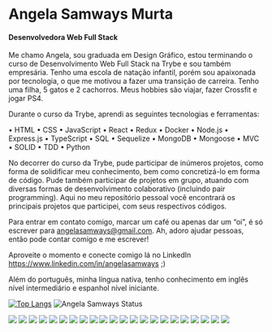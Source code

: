 # Angela Samways Murta

#### Desenvolvedora Web Full Stack

Me chamo Angela, sou graduada em Design Gráfico, estou terminando o curso de Desenvolvimento Web Full Stack na Trybe e sou também empresária. Tenho uma escola de natação infantil, porém sou apaixonada por tecnologia, o que me motivou a fazer uma transição de carreira. Tenho uma filha, 5 gatos e 2 cachorros. Meus hobbies são viajar, fazer Crossfit e jogar PS4.

Durante o curso da Trybe, aprendi as seguintes tecnologias e ferramentas:
  
  •	HTML
	•	CSS
	•	JavaScript
	•	React
	•	Redux
	•	Docker
	•	Node.js
	•	Express.js
	•	TypeScript
	•	SQL
	•	Sequelize
	•	MongoDB
	•	Mongoose
	•	MVC
	•	SOLID
	•	TDD
 	•	Python

No decorrer do curso da Trybe, pude participar de inúmeros projetos, como forma de solidificar meu conhecimento, bem como concretizá-lo em forma de código. Pude também participar de projetos em grupo, atuando com diversas formas de desenvolvimento colaborativo (incluindo pair programming). Aqui no meu repositório pessoal você encontrará os principais projetos que participei, com seus respectivos códigos.

Para entrar em contato comigo, marcar um café ou apenas dar um “oi”, é só escrever para angelasamways@gmail.com. Ah, adoro ajudar pessoas, então pode contar comigo e me escrever!

Aproveite o momento e conecte comigo lá no LinkedIn https://www.linkedin.com/in/angelasamways ;)

Além do português, minha língua nativa, tenho conhecimento em inglês nível intermediário e espanhol nível iniciante.

[![Top Langs](https://github-readme-stats.vercel.app/api/top-langs/?username=angelasamways)](https://github.com/anuraghazra/github-readme-stats)
![Angela Samways Status](https://github-readme-stats.vercel.app/api?username=angelasamways&show_icons=true)

![](https://img.shields.io/badge/JavaScript-323330?style=for-the-badge&logo=javascript&logoColor=F7DF1E)
![](https://img.shields.io/badge/React-20232A?style=for-the-badge&logo=react&logoColor=61DAFB)
![](https://img.shields.io/badge/React_Router-CA4245?style=for-the-badge&logo=react-router&logoColor=white)
![](https://img.shields.io/badge/Redux-593D88?style=for-the-badge&logo=redux&logoColor=white)
![](https://img.shields.io/badge/Node.js-339933?style=for-the-badge&logo=nodedotjs&logoColor=white)
![](https://img.shields.io/badge/Docker-2CA5E0?style=for-the-badge&logo=docker&logoColor=white)
![](https://img.shields.io/badge/TypeScript-007ACC?style=for-the-badge&logo=typescript&logoColor=white)
![](https://img.shields.io/badge/Sequelize-52B0E7?style=for-the-badge&logo=Sequelize&logoColor=white)
![](https://img.shields.io/badge/-jest-%23C21325?style=for-the-badge&logo=jest&logoColor=white)
![](https://img.shields.io/badge/MongoDB-%234ea94b.svg?style=for-the-badge&logo=mongodb&logoColor=white)
![](https://img.shields.io/badge/mysql-%2300f.svg?style=for-the-badge&logo=mysql&logoColor=white)
![](https://img.shields.io/badge/JWT-000000?style=for-the-badge&logo=JSON%20web%20tokens&logoColor=white)
![](https://img.shields.io/badge/Express.js-000000?style=for-the-badge&logo=express&logoColor=white)
![](https://img.shields.io/badge/GIT-E44C30?style=for-the-badge&logo=git&logoColor=white)
![](https://img.shields.io/badge/github-%23121011.svg?style=for-the-badge&logo=github&logoColor=white)
![](https://img.shields.io/badge/HTML5-E34F26?style=for-the-badge&logo=html5&logoColor=white)
![](https://img.shields.io/badge/CSS3-1572B6?style=for-the-badge&logo=css3&logoColor=white)
![](https://img.shields.io/badge/Adobe%20Illustrator-FF9A00?style=for-the-badge&logo=adobe%20illustrator&logoColor=white)
![](https://img.shields.io/badge/Adobe%20Photoshop-31A8FF?style=for-the-badge&logo=Adobe%20Photoshop&logoColor=black)
![](https://img.shields.io/badge/Figma-F24E1E?style=for-the-badge&logo=figma&logoColor=white)
![](https://img.shields.io/badge/Visual%20Studio%20Code-0078d7.svg?style=for-the-badge&logo=visual-studio-code&logoColor=white)
![](https://img.shields.io/badge/Slack-4A154B?style=for-the-badge&logo=slack&logoColor=white)

![]()
